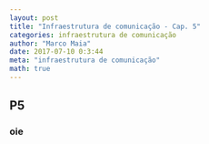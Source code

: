 ```yaml
---
layout: post
title: "Infraestrutura de comunicação - Cap. 5"
categories: infraestrutura de comunicação
author: "Marco Maia"
date: 2017-07-10 0:3:44
meta: "infraestrutura de comunicação"
math: true
---
```


## P5
### oie